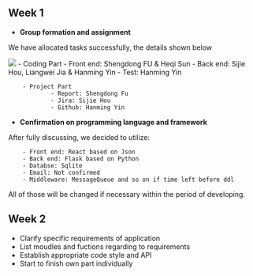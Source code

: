 ## Week 1
 - **Group formation and assignment**  
 
 We have allocated tasks successfully, the details shown below  
 
 ![](../Source/works.png)
 		- Coding Part
 				- Front end: Shengdong FU & Heqi Sun
 				- Back end: Sijie Hou, Liangwei Jia & Hanming Yin
 			- Test: Hanming Yin
 		
 		- Project Part
 				- Report: Shengdong Fu
 				- Jira: Sijie Hou
 				- Github: Hanming Yin
 
 - **Confirmation on programming language and framework**
 
 After fully discussing, we decided to utilize:  
 
 		- Front end: React based on Json  
 		- Back end: Flask based on Python  
 		- Databse: Sqlite  
 		- Email: Not confirmed  
 		- Middleware: MessageQueue and so on if time left before ddl  
 	
 All of those will be changed if necessary within the period of developing.
 
## Week 2
 - Clarify specific requirements of application
 - List moudles and fuctions regarding to requirements
 - Establish appropriate code style and API
 - Start to finish own part individually